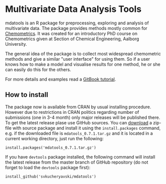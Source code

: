 Multivariate Data Analysis Tools
===========================================

mdatools is an R package for preprocessing, exploring and analysis of multivariate data. The package provides methods mostly common for [Chemometrics](http://en.wikipedia.org/wiki/Chemometrics). It was created for an introductory PhD course on Chemometrics given at Section of Chemical Engineering, Aalborg University. 

The general idea of the package is to collect most widespread chemometric methods and give a similar "user interface" for using them. So if a user knows how to make a model and visualise results for one method, he or she can easily do this for the others.

For more details and examples read a [GitBook tutorial](http://svkucheryavski.gitbooks.io/mdatools/). 

How to install
--------------

The package now is available from CRAN by usual installing procedure.  However due to restrictions in CRAN politics regarding number of submissions (one in 3-4 month) only major releases will be published there. To get the latest release plase use GitHub sources. You can [download](https://github.com/svkucheryavski/mdatools/releases) a zip-file with source package and install it using the `install.packages` command, e.g. if the downloaded file is `mdatools_0.7.1.tar.gz` and it is located in a current working directory, just run the following:

```
install.packages('mdatools_0.7.1.tar.gz')
```

If you have `devtools` package installed, the following command will install the latest release from the master branch of GitHub repository (do not forget to load the `devtools` package first):

```
install_github('svkucheryavski/mdatools')
```
